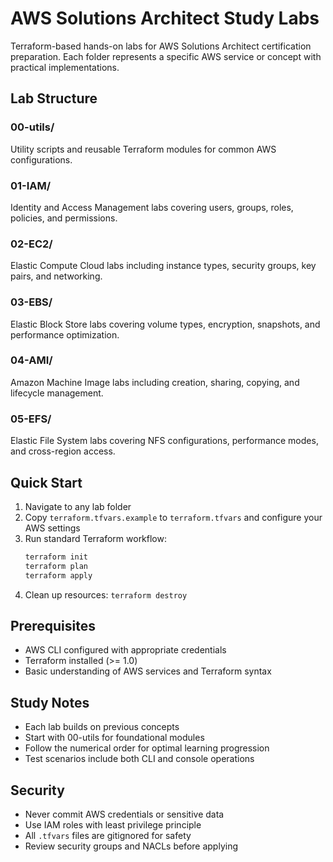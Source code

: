 # AWS Solutions Architect Study Labs

Terraform-based hands-on labs for AWS Solutions Architect certification preparation. Each folder represents a specific AWS service or concept with practical implementations.

## Lab Structure

### 00-utils/
Utility scripts and reusable Terraform modules for common AWS configurations.

### 01-IAM/
Identity and Access Management labs covering users, groups, roles, policies, and permissions.

### 02-EC2/
Elastic Compute Cloud labs including instance types, security groups, key pairs, and networking.

### 03-EBS/
Elastic Block Store labs covering volume types, encryption, snapshots, and performance optimization.

### 04-AMI/
Amazon Machine Image labs including creation, sharing, copying, and lifecycle management.

### 05-EFS/
Elastic File System labs covering NFS configurations, performance modes, and cross-region access.

## Quick Start
1. Navigate to any lab folder
2. Copy `terraform.tfvars.example` to `terraform.tfvars` and configure your AWS settings
3. Run standard Terraform workflow:
   ```bash
   terraform init
   terraform plan
   terraform apply
   ```
4. Clean up resources: `terraform destroy`

## Prerequisites
- AWS CLI configured with appropriate credentials
- Terraform installed (>= 1.0)
- Basic understanding of AWS services and Terraform syntax

## Study Notes
- Each lab builds on previous concepts
- Start with 00-utils for foundational modules
- Follow the numerical order for optimal learning progression
- Test scenarios include both CLI and console operations

## Security
- Never commit AWS credentials or sensitive data
- Use IAM roles with least privilege principle
- All `.tfvars` files are gitignored for safety
- Review security groups and NACLs before applying
